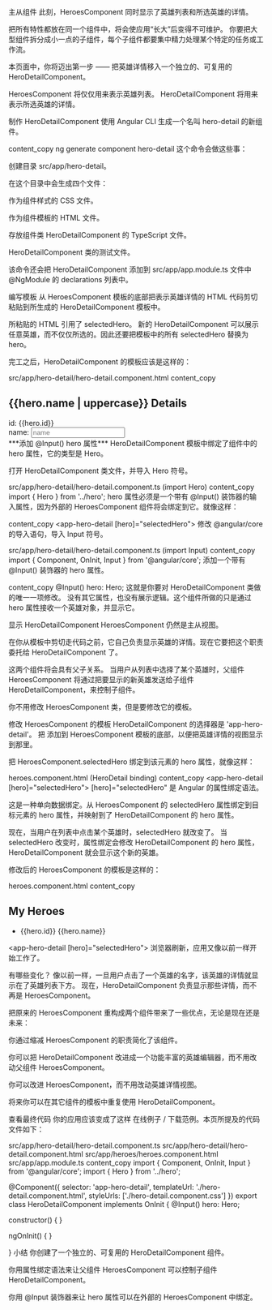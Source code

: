 主从组件
此刻，HeroesComponent 同时显示了英雄列表和所选英雄的详情。

把所有特性都放在同一个组件中，将会使应用“长大”后变得不可维护。 你要把大型组件拆分成小一点的子组件，每个子组件都要集中精力处理某个特定的任务或工作流。

本页面中，你将迈出第一步 —— 把英雄详情移入一个独立的、可复用的 HeroDetailComponent。

HeroesComponent 将仅仅用来表示英雄列表。 HeroDetailComponent 将用来表示所选英雄的详情。

制作 HeroDetailComponent
使用 Angular CLI 生成一个名叫 hero-detail 的新组件。

content_copy
ng generate component hero-detail
这个命令会做这些事：

创建目录 src/app/hero-detail。

在这个目录中会生成四个文件：

作为组件样式的 CSS 文件。

作为组件模板的 HTML 文件。

存放组件类 HeroDetailComponent 的 TypeScript 文件。

HeroDetailComponent 类的测试文件。

该命令还会把 HeroDetailComponent 添加到 src/app/app.module.ts 文件中 @NgModule 的 declarations 列表中。

编写模板
从 HeroesComponent 模板的底部把表示英雄详情的 HTML 代码剪切粘贴到所生成的 HeroDetailComponent 模板中。

所粘贴的 HTML 引用了 selectedHero。 新的 HeroDetailComponent 可以展示任意英雄，而不仅仅所选的。因此还要把模板中的所有 selectedHero 替换为 hero。

完工之后，HeroDetailComponent 的模板应该是这样的：

src/app/hero-detail/hero-detail.component.html
content_copy
<div *ngIf="hero">

  <h2>{{hero.name | uppercase}} Details</h2>
  <div><span>id: </span>{{hero.id}}</div>
  <div>
    <label>name:
      <input [(ngModel)]="hero.name" placeholder="name"/>
    </label>
  </div>

</div>
***添加 @Input() hero 属性***
HeroDetailComponent 模板中绑定了组件中的 hero 属性，它的类型是 Hero。

打开 HeroDetailComponent 类文件，并导入 Hero 符号。

src/app/hero-detail/hero-detail.component.ts (import Hero)
content_copy
import { Hero } from '../hero';
hero 属性必须是一个带有 @Input() 装饰器的输入属性，因为外部的 HeroesComponent 组件将会绑定到它。就像这样：

content_copy
<app-hero-detail [hero]="selectedHero"></app-hero-detail>
修改 @angular/core 的导入语句，导入 Input 符号。

src/app/hero-detail/hero-detail.component.ts (import Input)
content_copy
import { Component, OnInit, Input } from '@angular/core';
添加一个带有 @Input() 装饰器的 hero 属性。

content_copy
@Input() hero: Hero;
这就是你要对 HeroDetailComponent 类做的唯一一项修改。 没有其它属性，也没有展示逻辑。这个组件所做的只是通过 hero 属性接收一个英雄对象，并显示它。

显示 HeroDetailComponent
HeroesComponent 仍然是主从视图。

在你从模板中剪切走代码之前，它自己负责显示英雄的详情。现在它要把这个职责委托给 HeroDetailComponent 了。

这两个组件将会具有父子关系。 当用户从列表中选择了某个英雄时，父组件 HeroesComponent 将通过把要显示的新英雄发送给子组件 HeroDetailComponent，来控制子组件。

你不用修改 HeroesComponent 类，但是要修改它的模板。

修改 HeroesComponent 的模板
HeroDetailComponent 的选择器是 'app-hero-detail'。 把 <app-hero-detail> 添加到 HeroesComponent 模板的底部，以便把英雄详情的视图显示到那里。

把 HeroesComponent.selectedHero 绑定到该元素的 hero 属性，就像这样：

heroes.component.html (HeroDetail binding)
content_copy
<app-hero-detail [hero]="selectedHero"></app-hero-detail>
[hero]="selectedHero" 是 Angular 的属性绑定语法。

这是一种单向数据绑定。从 HeroesComponent 的 selectedHero 属性绑定到目标元素的 hero 属性，并映射到了 HeroDetailComponent 的 hero 属性。

现在，当用户在列表中点击某个英雄时，selectedHero 就改变了。 当 selectedHero 改变时，属性绑定会修改 HeroDetailComponent 的 hero 属性，HeroDetailComponent 就会显示这个新的英雄。

修改后的 HeroesComponent 的模板是这样的：

heroes.component.html
content_copy
<h2>My Heroes</h2>

<ul class="heroes">
  <li *ngFor="let hero of heroes"
    [class.selected]="hero === selectedHero"
    (click)="onSelect(hero)">
    <span class="badge">{{hero.id}}</span> {{hero.name}}
  </li>
</ul>

<app-hero-detail [hero]="selectedHero"></app-hero-detail>
浏览器刷新，应用又像以前一样开始工作了。

有哪些变化？
像以前一样，一旦用户点击了一个英雄的名字，该英雄的详情就显示在了英雄列表下方。 现在，HeroDetailComponent 负责显示那些详情，而不再是 HeroesComponent。

把原来的 HeroesComponent 重构成两个组件带来了一些优点，无论是现在还是未来：

你通过缩减 HeroesComponent 的职责简化了该组件。

你可以把 HeroDetailComponent 改进成一个功能丰富的英雄编辑器，而不用改动父组件 HeroesComponent。

你可以改进 HeroesComponent，而不用改动英雄详情视图。

将来你可以在其它组件的模板中重复使用 HeroDetailComponent。

查看最终代码
你的应用应该变成了这样 在线例子 / 下载范例。本页所提及的代码文件如下：

src/app/hero-detail/hero-detail.component.ts
src/app/hero-detail/hero-detail.component.html
src/app/heroes/heroes.component.html
src/app/app.module.ts
content_copy
import { Component, OnInit, Input } from '@angular/core';
import { Hero } from '../hero';
 
@Component({
  selector: 'app-hero-detail',
  templateUrl: './hero-detail.component.html',
  styleUrls: ['./hero-detail.component.css']
})
export class HeroDetailComponent implements OnInit {
  @Input() hero: Hero;
 
  constructor() { }
 
  ngOnInit() {
  }
 
}
小结
你创建了一个独立的、可复用的 HeroDetailComponent 组件。

你用属性绑定语法来让父组件 HeroesComponent 可以控制子组件 HeroDetailComponent。

你用 @Input 装饰器来让 hero 属性可以在外部的 HeroesComponent 中绑定。
